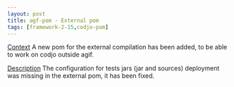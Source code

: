 ```yaml
---
layout: post
title: agf-pom - External pom
tags: [framework-2-15,codjo-pom]
---
```

<u>Context</u>
A new pom for the external compilation has been added, to be able to work on codjo outside agif.

<u>Description</u>
The configuration for tests jars (jar and sources) deployment was missing in the external pom, it has been fixed.
